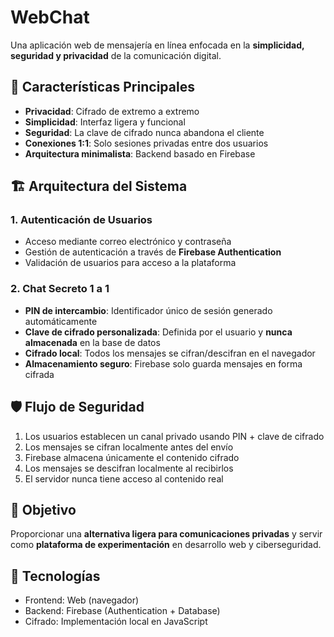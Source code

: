 
# WebChat

Una aplicación web de mensajería en línea enfocada en la **simplicidad, seguridad y privacidad** de la comunicación digital.

## 🔐 Características Principales

- **Privacidad**: Cifrado de extremo a extremo
- **Simplicidad**: Interfaz ligera y funcional
- **Seguridad**: La clave de cifrado nunca abandona el cliente
- **Conexiones 1:1**: Solo sesiones privadas entre dos usuarios
- **Arquitectura minimalista**: Backend basado en Firebase

## 🏗️ Arquitectura del Sistema

### 1. Autenticación de Usuarios
- Acceso mediante correo electrónico y contraseña
- Gestión de autenticación a través de **Firebase Authentication**
- Validación de usuarios para acceso a la plataforma

### 2. Chat Secreto 1 a 1
- **PIN de intercambio**: Identificador único de sesión generado automáticamente
- **Clave de cifrado personalizada**: Definida por el usuario y **nunca almacenada** en la base de datos
- **Cifrado local**: Todos los mensajes se cifran/descifran en el navegador
- **Almacenamiento seguro**: Firebase solo guarda mensajes en forma cifrada

## 🛡️ Flujo de Seguridad

1. Los usuarios establecen un canal privado usando PIN + clave de cifrado
2. Los mensajes se cifran localmente antes del envío
3. Firebase almacena únicamente el contenido cifrado
4. Los mensajes se descifran localmente al recibirlos
5. El servidor nunca tiene acceso al contenido real

## 🎯 Objetivo

Proporcionar una **alternativa ligera para comunicaciones privadas** y servir como **plataforma de experimentación** en desarrollo web y ciberseguridad.

## 🚀 Tecnologías

- Frontend: Web (navegador)
- Backend: Firebase (Authentication + Database)
- Cifrado: Implementación local en JavaScript
